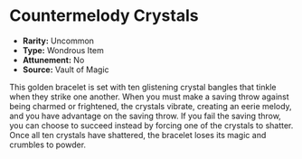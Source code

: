 # Countermelody Crystals

- **Rarity:** Uncommon
- **Type:** Wondrous Item
- **Attunement:** No
- **Source:** Vault of Magic

This golden bracelet is set with ten glistening crystal bangles that tinkle when they strike one another. When you must make a saving throw against being charmed or frightened, the crystals vibrate, creating an eerie melody, and you have advantage on the saving throw. If you fail the saving throw, you can choose to succeed instead by forcing one of the crystals to shatter. Once all ten crystals have shattered, the bracelet loses its magic and crumbles to powder.
